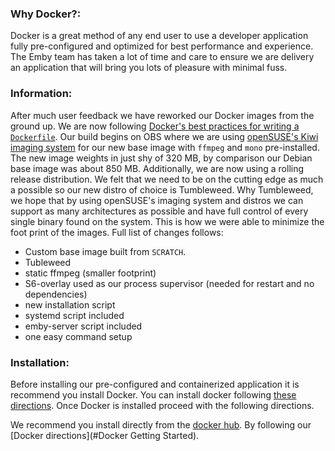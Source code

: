 ### Why Docker?:
Docker is a great method of any end user to use a developer application fully pre-configured and optimized for best performance and experience. The Emby team has taken a lot of time and care to ensure we are delivery an application that will bring you lots of pleasure with minimal fuss.

### Information:
After much user feedback we have reworked our Docker images from the ground up. We are now following [Docker's best practices for writing a `Dockerfile`](https://docs.docker.com/engine/articles/dockerfile_best-practices/). Our build begins on OBS where we are using [openSUSE's Kiwi imaging system](https://doc.opensuse.org/projects/kiwi/doc/) for our new base image with `ffmpeg` and `mono` pre-installed. The new image weights in just shy of 320 MB, by comparison our Debian base image was about 850 MB. Additionally, we are now using a rolling release distribution. We felt that we need to be on the cutting edge as much a possible so our new distro of choice is Tumbleweed. Why Tumbleweed, we hope that by using openSUSE's imaging system and distros we can support as many architectures as possible and have full control of every single binary found on the system. This is how we were able to minimize the foot print of the images. Full list of changes follows:
* Custom base image built from `SCRATCH`.
* Tubleweed
* static ffmpeg (smaller footprint)
* S6-overlay used as our process supervisor (needed for restart and no dependencies)
* new installation script
* systemd script included
* emby-server script included
* one easy command setup

### Installation:
Before installing our pre-configured and containerized application it is recommend you install Docker. You can install docker following [these directions](https://docs.docker.com/engine/installation/). Once Docker is installed proceed with the following directions. 

We recommend you install directly from the [docker hub](hub.docker.com). By following our [Docker directions](#Docker Getting Started). 